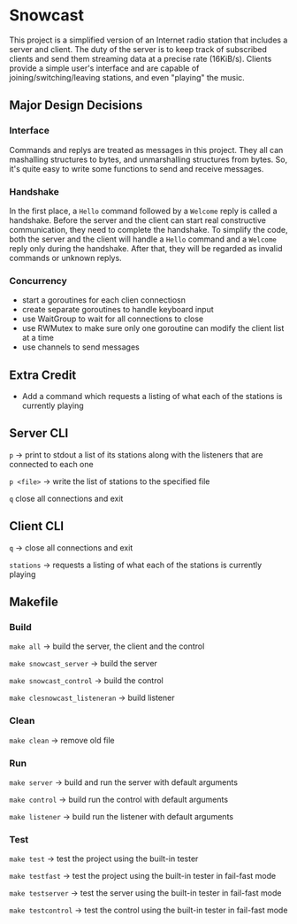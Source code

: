 # Snowcast
This project is a simplified version of an Internet radio station that includes a server and client. The duty of the server is to keep track of subscribed clients and send them streaming data at a precise rate (16KiB/s). Clients provide a simple user's interface and are capable of joining/switching/leaving stations, and even "playing" the music.


## Major Design Decisions
### Interface
Commands and replys are treated as messages in this project. They all can mashalling structures to bytes, and unmarshalling structures from bytes. So, it's quite easy to write some functions to send and receive messages.


### Handshake
In the first place, a `Hello` command followed by a `Welcome` reply is called a handshake. Before the server and the client can start real constructive communication, they need to complete the handshake. To simplify the code, both the server and the client will handle a `Hello` command and a `Welcome` reply only during the handshake. After that, they will be regarded as invalid commands or unknown replys.


### Concurrency
* start a goroutines for each clien connectiosn
* create separate goroutines to handle keyboard input
* use WaitGroup to wait for all connections to close
* use RWMutex to make sure only one goroutine can modify the client list at a time
* use channels to send messages

## Extra Credit
* Add a command which requests a listing of what each of the stations is currently playing

## Server CLI
`p` -> print to stdout a list of its stations along with the listeners that are connected to each one

`p <file>` -> write the list of stations to the specified file

`q` close all connections and exit 


## Client CLI
`q` -> close all connections and exit

`stations` -> requests a listing of what each of the stations is currently playing


## Makefile
### Build
`make all` -> build the server, the client and the control

`make snowcast_server` -> build the server

`make snowcast_control` -> build the control

`make clesnowcast_listeneran` -> build listener

### Clean
`make clean` -> remove old file

### Run
`make server` -> build and run the server with default arguments

`make control` -> build run the control with default arguments

`make listener` -> build run the listener with default arguments

### Test
`make test` -> test the project using the built-in tester

`make testfast` -> test the project using the built-in tester in fail-fast mode

`make testserver` -> test the server using the built-in tester in fail-fast mode

`make testcontrol` -> test the control using the built-in tester in fail-fast mode


